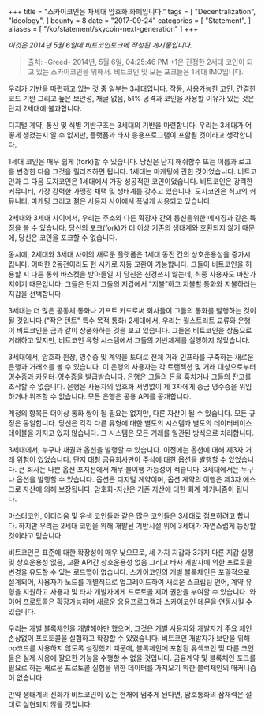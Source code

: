 +++
title = "스카이코인은 차세대 암호화 화폐입니다."
tags = [
    "Decentralization",
    "Ideology",
]
bounty = 8
date = "2017-09-24"
categories = [
    "Statement",
]
aliases = [
	"/ko/statement/skycoin-next-generation"
]
+++

*이것은 2014년 5월 6일에 비트코인토크에 작성된 게시물입니다.*

>출처: -Greed- 2014년, 5월 6일, 04:25:46 PM
+1은 진정한 2세대 코인이 되고 있는 스카이코인을 위해서. 비트코인 및 모든 포크들은 1세대 IMO입니다.

우리가 기반을 마련하고 있는 것 중 일부는 3세대입니다.
작동, 사용가능한 코인, 간결한 코드 기반 그리고 높은 보안성, 채굴 없음,
51% 공격과 코인을 사용할 이유가 있는 것은 단지 2세대에 불과합니다.

디지털 계약, 통신 및 식별 기반구조는 3세대의 기반을 마련합니다.
우리는 3세대가 어떻게 생겼는지 알 수 없지만,
플랫폼과 타사 응용프로그램이 포함될 것이라고 생각합니다.

1세대 코인은 매우 쉽게 (fork)할 수 있습니다.
당신은 단지 해쉬함수 또는 이름과 로고를 변경한 다음 그것을 릴리즈하면 됩니다.
1세대는 마케팅에 관한 것이었습니다. 비트코인과 그 다음
도지코인은 1세대에서 가장 성공적인 코인이었습니다.
비트코인은 강력한 커뮤니티, 가장 강력한 가맹점 채택 및 생태계를 갖추고 있습니다.
도지코인은 최고의 커뮤니티, 마케팅 그리고 젊은 사용자 사이에서 폭넓게 사용되고 있습니다.


2세대와 3세대 사이에서, 우리는 주소와 다른 확장자 간의 통신을위한
메시징과 같은 특징을 볼 수 있습니다.
당신의 포크(fork)가 더 이상 기존의 생태계와 호환되지 않기 때문에,
당신은 코인을 포크할 수 없습니다.

동시에, 2세대와 3세대 사이의 새로운 플랫폼은 1세대 동전 간의 상호운용성을 증가시킵니다.
어떠한 2동전이라도 현 시가로 자동 교환이 가능합니다.
그들이 비트코인을 허용할 지 다른 통화 바스켓을 받아들일 지 당신은 신경쓰지 않는데,
최종 사용자도 마찬가지이기 때문입니다.
그들은 단지 그들의 지갑에서 "지불"하고 지불할 통화와 지불하러는 지갑을 선택합니다.

3세대는 더 많은 공동체 통화나 기프트 카드로써 회사들이
그들의 통화를 발행하는 것이 될 것입니다.("작은 텐트" 특수 목적 통화)
2세대에서, 우리는 월스트리트 교류와 은행이 비트코인을 금과 같이
상품화하는 것을 보고 있습니다. 그들은 비트코인을 상품으로 거래하고 있지만,
비트코인 유형 시스템에서 그들의 기반체계를 실행하지 않았습니다.

3세대에서, 암호화 원장, 영수증 및 계약을 토대로 전체 거래 인프라를 구축하는
새로운 은행과 거래소를 볼 수 있습니다.
이 은행의 사용자는 각 트랜젝션 및 거래 대상으로부터 영수증과 카운터-영수증을 발급받습니다.
은행은 그들의 돈을 훔치거나 그들의 잔고를 조작할 수 없습니다.
은행은 사용자의 암호화 서명없이 제 3자에게 송금 영수증을 위임하거나 위조할 수 없습니다.
모든 은행은 공용 API를 공개합니다.

계정의 항목은 더이상 통화 쌍이 될 필요는 없지만, 다른 자산이 될 수 있습니다.
모든 규정은 동일합니다. 당신은 각각 다른 유형에 대한 별도의 시스템과
별도의 데이터베이스 테이블을 가지고 있지 않습니다.
그 시스템은 모든 거래를 일관된 방식으로 처리합니다.

3세대에서, 누구나 채권과 옵션을 발행할 수 있습니다.
이전에는 옵션에 대해 제3자 거래 위험이 있었습니다.
단지 대형 금융회사만이 주식에 대한 옵션을 발행할 수 있었습니다.
큰 회사는 나쁜 옵션 포지션에서 채무 불이행 가능성이 적습니다.
3세대에서는 누구나 옵션을 발행할 수 있습니다.
옵션은 디지털 계약이며, 옵션 계약의 이행은 제3자 에스크로 자산에 의해 보장됩니다.
암호화-자산은 기존 자산에 대한 회계 매커니즘이 됩니다.

마스터코인, 이더리움 및 유색 코인들과 같은 많은 코인들은 3세대로 점프하려고 합니다.
하지만 우리는 2세대 코인을 위해 개발된 기반시설 위에 3세대가 자연스럽게 등장할 것이라고 믿습니다.

비트코인은 표준에 대한 확장성이 매우 낮으므로, 세 가지 지갑과 3가지
다른 지갑 실행 및 상호운용성 없음, 교환 API간 상호운용성 없음 그리고
타사 개발자에 의한 프로토콜 변경을 유도할 수 있는 로드맵이 없습니다.
스카이코인의 개별 블록체인은 포괄적으로 설계되어, 사용자가 노드를 개별적으로
업그레이드하여 새로운 스크립팅 언어, 계약 유형을 지원하고
사용자 및 타사 개발자에게 프로토콜 제어 권한을 부여할 수 있습니다.
와이어 프로토콜은 확장가능하며 새로운 응용프로그램과 스카이코인 데몬을 연동시킬 수 있습니다.

우리는 개별 블록체인을 개발해야만 했으며, 그것은 개별 사용자와 개발자가
주요 체인 손상없이 프로토콜을 실험하고 확장할 수 있었습니다.
비트코인 개발자가 보안을 위해 op코드를 사용하지 않도록 설정했기 때문에,
블록체인에 포함된 유색코인 및 다른 코인들은 실제 사용에 팔요한 기능을 수행할 수 없을 것입니다.
금융계약 및 블록체인 포크를 필요로 하는 새로운 프로토콜 실험을
위한 데이터를 가져오기 위한 블럭체인의 매커니즘이 없습니다.

만약 생태계의 진화가 비트코인이 있는 현재에 멈추게 된다면,
암호통화의 잠재력은 절대로 실현되지 않을 것입니다.
